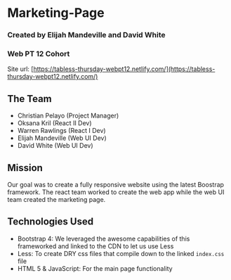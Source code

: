 # Marketing-Page
### Created by Elijah Mandeville and David White
### Web PT 12 Cohort
Site url: [https://tabless-thursday-webpt12.netlify.com/](https://tabless-thursday-webpt12.netlify.com/)

## The Team
* Christian Pelayo (Project Manager)
* Oksana Kril (React II Dev)
* Warren Rawlings (React I Dev)
* Elijah Mandeville (Web UI Dev)
* David White (Web UI Dev)

## Mission
Our goal was to create a fully responsive website using the latest Boostrap framework. The react team worked to create the web app while the web UI team created the marketing page.

## Technologies Used
* Bootstrap 4: We leveraged the awesome capabilities of this frameworked and linked to the CDN to let us use Less
* Less: To create DRY css files that compile down to the linked `index.css` file
* HTML 5 & JavaScript: For the main page functionality